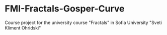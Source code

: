 # FMI-Fractals-Gosper-Curve
 Course project for the university course "Fractals" in Sofia University "Sveti Kliment Ohridski"
